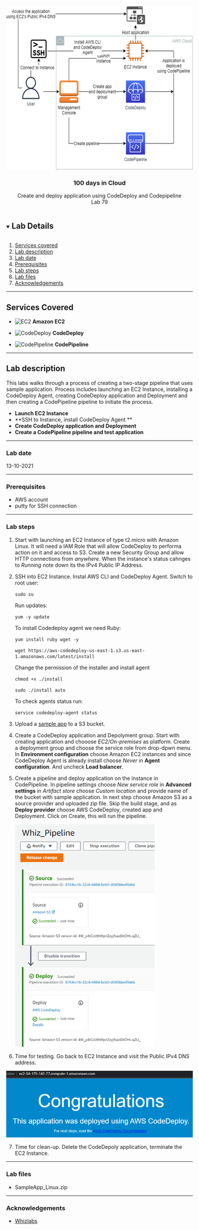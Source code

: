 <br />

<p align="center">
  <a href="img/">
    <img src="img/diagram.png" alt="cloudofthings" width="588" height="441">
  </a>


  <h3 align="center">100 days in Cloud</h3>

<p align="center">
    Create and deploy application using CodeDeploy and Codepipeline
    <br />
    Lab 79
    <br />
  </p>


</p>

<details open="open">
  <summary><h2 style="display: inline-block">Lab Details</h2></summary>
  <ol>
    <li><a href="#services-covered">Services covered</a>
    <li><a href="#lab-description">Lab description</a></li>
    </li>
    <li><a href="#lab-date">Lab date</a></li>
    <li><a href="#prerequisites">Prerequisites</a></li>    
    <li><a href="#lab-steps">Lab steps</a></li>
    <li><a href="#lab-files">Lab files</a></li>
    <li><a href="#acknowledgements">Acknowledgements</a></li>
  </ol>
</details>

---

## Services Covered
* ![EC2](https://github.com/CloudedThings/100-Days-in-Cloud/blob/main/images/AmazonEC2.png) **Amazon EC2**

* ![CodeDeploy](https://github.com/CloudedThings/100-Days-in-Cloud/blob/main/images/CodeDeploy.png) **CodeDeploy**

* ![CodePipeline](https://github.com/CloudedThings/100-Days-in-Cloud/blob/main/images/CodePipline.png) **CodePipeline**

---

## Lab description
This labs walks through a process of creating a two-stage pipeline that uses sample application. Process includes launching an EC2 Instance, installing a CodeDeploy Agent, creating CodeDeploy application and Deployment and then creating a CodePipeline pipeline to initiate the process.


* **Launch EC2 Instance**
* **SSH to Instance, install CodeDeploy Agent **
* **Create CodeDeploy application and Deployment**
* **Create a CodePipeline pipeline and test application**

---

### Lab date
13-10-2021

---

### Prerequisites
* AWS account
* putty for SSH connection

---

### Lab steps
1. Start with launching an EC2 Instance of type t2.micro with Amazon Linux. It will need a IAM Role that will allow CodeDeploy to performa action on it and access to S3. Create a new Security Group and allow HTTP connections from *anywhere*. When the instance's status cahnges to *Running* note down its the IPv4 Public IP Address.

2. SSH into EC2 Instance. Instal AWS CLI and CodeDeploy Agent. Switch to root user:

   ```
   sudo su
   ```

   Run updates:

   ```
   yum -y update
   ```

   To install Codedeploy agent we need Ruby:

   ```
   yum install ruby wget -y
   ```

   ```
   wget https://aws-codedeploy-us-east-1.s3.us-east-1.amazonaws.com/latest/install
   ```

   Change the permission of the installer and install agent

   ```
   chmod +x ./install
   ```

   ```
   sudo ./install auto
   ```

   To check agents status run:

   ```
   service codedeploy-agent status 
   ```

3. Upload a [sample app](src/SampleApp_Linux.zip) to a S3 bucket. 

4. Create a CodeDeploy application and Depolyment group. Start with creating application and chooose *EC2/On-premises* as platform. Create a deployment group and choose the service role from drop-dpwn menu. In **Environment configuration** choose Amazon EC2 instances and since CodeDeploy Agent is already install choose *Never* in **Agent configuration**. And uncheck **Load balancer**.

5. Create a pipeline and deploy application on the instance in CodePipeline. In pipeline settings choose *New service role* in **Advanced settings** in *Artifact store* choose *Custom location* and provide name of the bucket with sample application. In next step choose Amazon S3 as a source provider and uploaded zip file. Skip the build stage, and as **Deploy provider** choose AWS CodeDeploy, created app and Deployment. Click on Create, this will run the pipeline.

   <img src="img/pipeline.png" alt="pipeline" style="zoom:75%;" />

6. Time for testing. Go back to EC2 Instance and visit the Public IPv4 DNS address.

<img src="img/final.png" alt="final" style="zoom:75%;" />

7. Time for clean-up. Delete the CodeDepoly application, terminate the EC2 Instance.

---
### Lab files

* SampleApp_Linux.zip

---

### Acknowledgements

* [Whizlabs](https://play.whizlabs.com/site/task_details?lab_type=1&task_id=77&quest_id=36)

